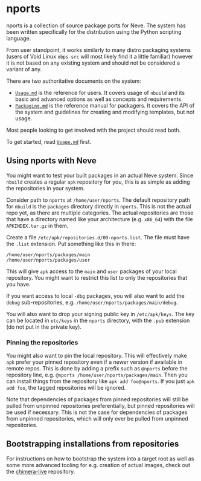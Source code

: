 # nports

nports is a collection of source package ports for Neve. The system has been
written specifically for the distribution using the Python scripting language.

From user standpoint, it works similarly to many distro packaging systems (users
of Void Linux `xbps-src` will most likely find it a little familiar) however it
is not based on any existing system and should not be considered a variant of any.

There are two authoritative documents on the system:

* [`Usage.md`](doc/Usage.md) is the reference for users. It covers usage of `nbuild` and its
  basic and advanced options as well as concepts and requirements.
* [`Packaging.md`](doc/Packaging.md) is the reference manual for packagers. It covers the API of the
  system and guidelines for creating and modifying templates, but not usage.

Most people looking to get involved with the project should read both.

To get started, read [`Usage.md`](doc/Usage.md) first.

## Using nports with Neve

You might want to test your built packages in an actual Neve system. Since
`nbuild` creates a regular `apk` repository for you, this is as simple as
adding the repositories in your system.

Consider path to `nports` at `/home/user/nports`. The default repository path
for `nbuild` is the `packages` directory directly in `nports`. This is not
the actual repo yet, as there are multiple categories. The actual repositories
are those that have a directory named like your architecture (e.g. `x86_64`)
with the file `APKINDEX.tar.gz` in them.

Create a file `/etc/apk/repositories.d/00-nports.list`. The file must have
the `.list` extension. Put something like this in there:

```
/home/user/nports/packages/main
/home/user/nports/packages/user
```

This will give `apk` access to the `main` and `user` packages of your local
repository. You might want to restrict this list to only the repositories that
you have.

If you want access to local `-dbg` packages, you will also want to add the `debug`
sub-repositories, e.g. `/home/user/nports/packages/main/debug`.

You will also want to drop your signing public key in `/etc/apk/keys`. The key
can be located in `etc/keys` in the `nports` directory, with the `.pub` extension
(do not put in the private key).

### Pinning the repositories

You might also want to pin the local repository. This will effectively make `apk`
prefer your pinned repository even if a newer version if available in remote
repos. This is done by adding a prefix such as `@nports` before the repository
line, e.g. `@nports /home/user/nports/packages/main`. Then you can install things
from the repository like `apk add foo@nports`. If you just `apk add foo`, the
tagged repositories will be ignored.

Note that dependencies of packages from pinned repositories will still be pulled
from unpinned repositories preferentially, but pinned repositories will be used
if necessary. This is not the case for dependencies of packages from unpinned
repositories, which will only ever be pulled from unpinned repositories.

## Bootstrapping installations from repositories

For instructions on how to bootstrap the system into a target root as well as
some more advanced tooling for e.g. creation of actual images, check out the
[chimera-live](https://github.com/chimera-linux/chimera-live) repository.
